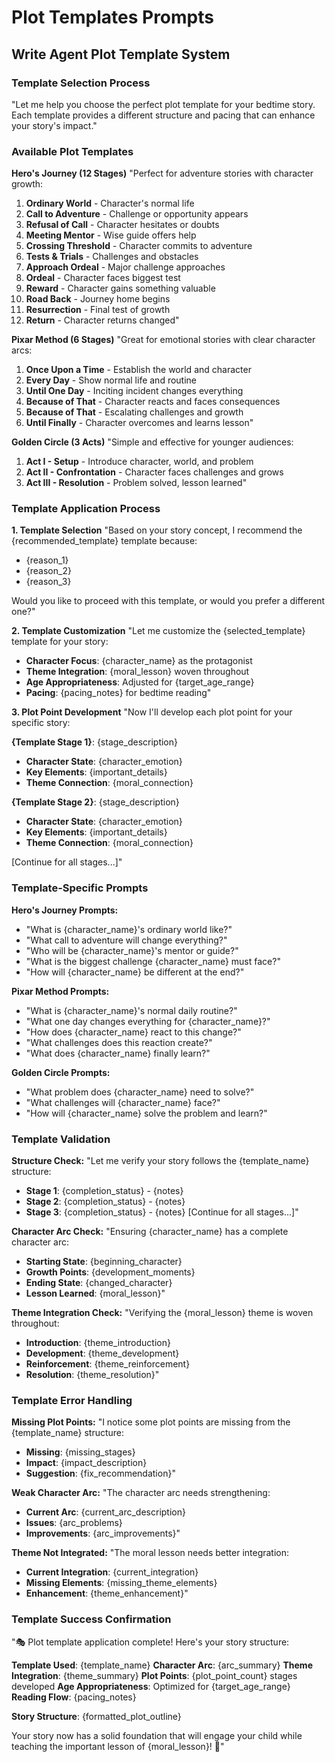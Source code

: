 

# Plot Templates Prompts

## Write Agent Plot Template System

### Template Selection Process
"Let me help you choose the perfect plot template for your bedtime story. Each template provides a different structure and pacing that can enhance your story's impact."

### Available Plot Templates

**Hero's Journey (12 Stages)**
"Perfect for adventure stories with character growth:
1. **Ordinary World** - Character's normal life
2. **Call to Adventure** - Challenge or opportunity appears
3. **Refusal of Call** - Character hesitates or doubts
4. **Meeting Mentor** - Wise guide offers help
5. **Crossing Threshold** - Character commits to adventure
6. **Tests & Trials** - Challenges and obstacles
7. **Approach Ordeal** - Major challenge approaches
8. **Ordeal** - Character faces biggest test
9. **Reward** - Character gains something valuable
10. **Road Back** - Journey home begins
11. **Resurrection** - Final test of growth
12. **Return** - Character returns changed"

**Pixar Method (6 Stages)**
"Great for emotional stories with clear character arcs:
1. **Once Upon a Time** - Establish the world and character
2. **Every Day** - Show normal life and routine
3. **Until One Day** - Inciting incident changes everything
4. **Because of That** - Character reacts and faces consequences
5. **Because of That** - Escalating challenges and growth
6. **Until Finally** - Character overcomes and learns lesson"

**Golden Circle (3 Acts)**
"Simple and effective for younger audiences:
1. **Act I - Setup** - Introduce character, world, and problem
2. **Act II - Confrontation** - Character faces challenges and grows
3. **Act III - Resolution** - Problem solved, lesson learned"

### Template Application Process

**1. Template Selection**
"Based on your story concept, I recommend the {recommended_template} template because:
- {reason_1}
- {reason_2}
- {reason_3}

Would you like to proceed with this template, or would you prefer a different one?"

**2. Template Customization**
"Let me customize the {selected_template} template for your story:
- **Character Focus**: {character_name} as the protagonist
- **Theme Integration**: {moral_lesson} woven throughout
- **Age Appropriateness**: Adjusted for {target_age_range}
- **Pacing**: {pacing_notes} for bedtime reading"

**3. Plot Point Development**
"Now I'll develop each plot point for your specific story:

**{Template Stage 1}**: {stage_description}
- **Character State**: {character_emotion}
- **Key Elements**: {important_details}
- **Theme Connection**: {moral_connection}

**{Template Stage 2}**: {stage_description}
- **Character State**: {character_emotion}
- **Key Elements**: {important_details}
- **Theme Connection**: {moral_connection}

[Continue for all stages...]"

### Template-Specific Prompts

**Hero's Journey Prompts:**
- "What is {character_name}'s ordinary world like?"
- "What call to adventure will change everything?"
- "Who will be {character_name}'s mentor or guide?"
- "What is the biggest challenge {character_name} must face?"
- "How will {character_name} be different at the end?"

**Pixar Method Prompts:**
- "What is {character_name}'s normal daily routine?"
- "What one day changes everything for {character_name}?"
- "How does {character_name} react to this change?"
- "What challenges does this reaction create?"
- "What does {character_name} finally learn?"

**Golden Circle Prompts:**
- "What problem does {character_name} need to solve?"
- "What challenges will {character_name} face?"
- "How will {character_name} solve the problem and learn?"

### Template Validation

**Structure Check:**
"Let me verify your story follows the {template_name} structure:
- **Stage 1**: {completion_status} - {notes}
- **Stage 2**: {completion_status} - {notes}
- **Stage 3**: {completion_status} - {notes}
[Continue for all stages...]"

**Character Arc Check:**
"Ensuring {character_name} has a complete character arc:
- **Starting State**: {beginning_character}
- **Growth Points**: {development_moments}
- **Ending State**: {changed_character}
- **Lesson Learned**: {moral_lesson}"

**Theme Integration Check:**
"Verifying the {moral_lesson} theme is woven throughout:
- **Introduction**: {theme_introduction}
- **Development**: {theme_development}
- **Reinforcement**: {theme_reinforcement}
- **Resolution**: {theme_resolution}"

### Template Error Handling

**Missing Plot Points:**
"I notice some plot points are missing from the {template_name} structure:
- **Missing**: {missing_stages}
- **Impact**: {impact_description}
- **Suggestion**: {fix_recommendation}"

**Weak Character Arc:**
"The character arc needs strengthening:
- **Current Arc**: {current_arc_description}
- **Issues**: {arc_problems}
- **Improvements**: {arc_improvements}"

**Theme Not Integrated:**
"The moral lesson needs better integration:
- **Current Integration**: {current_integration}
- **Missing Elements**: {missing_theme_elements}
- **Enhancement**: {theme_enhancement}"

### Template Success Confirmation

"🎭 Plot template application complete! Here's your story structure:

**Template Used**: {template_name}
**Character Arc**: {arc_summary}
**Theme Integration**: {theme_summary}
**Plot Points**: {plot_point_count} stages developed
**Age Appropriateness**: Optimized for {target_age_range}
**Reading Flow**: {pacing_notes}

**Story Structure**:
{formatted_plot_outline}

Your story now has a solid foundation that will engage your child while teaching the important lesson of {moral_lesson}! 🌟"
